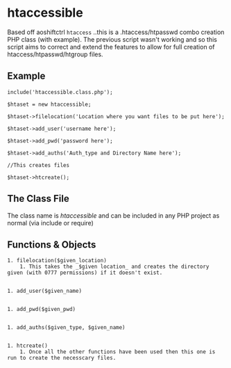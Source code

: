htaccessible
============

Based off aoshiftctrl `htaccess` ..this is a .htaccess/htpasswd combo creation PHP class (with example). The previous script wasn't working and so this script aims to correct and extend the features to allow for full creation of htaccess/htpasswd/htgroup files.

Example
-------

    include('htaccessible.class.php');
   
    $htaset = new htaccessible;
   
    $htaset->filelocation('Location where you want files to be put here');
   
    $htaset->add_user('username here');
   
    $htaset->add_pwd('password here');
    
    $htaset->add_auths('Auth_type and Directory Name here');
	 
    //This creates files
   
    $htaset->htcreate(); 


The Class File
--------------

The class name is _htaccessible_ and can be included in any PHP project as normal (via include or require)



Functions & Objects
-------------------

	1. filelocation($given_location)
		1. This takes the _$given location_ and creates the directory given (with 0777 permissions) if it doesn't exist.
	

	1. add_user($given_name)
	

	1. add_pwd($given_pwd)	
	

	1. add_auths($given_type, $given_name)
	

	1. htcreate()
		1. Once all the other functions have been used then this one is run to create the necesscary files.
